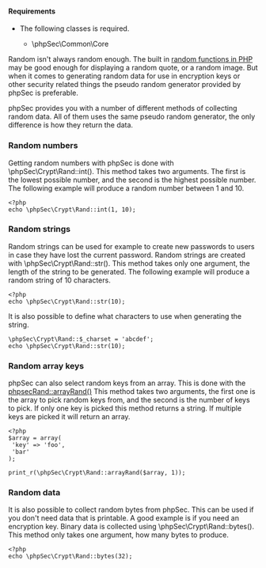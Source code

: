 #### Requirements ####
 * The following classes is required.

    * \phpSec\Common\Core

Random isn't always random enough. The built in [random functions in PHP](http://php.net/manual/en/function.mt-rand.php) may be good enough for displaying a random quote, or a random image. But when it comes to generating random data for use in encryption keys or other security related things the pseudo random generator provided by phpSec is preferable.

phpSec provides you with a number of different methods of collecting random data. All of them uses the same pseudo random generator, the only difference is how they return the data.

### Random numbers ###
Getting random numbers with phpSec is done with \phpSec\Crypt\Rand::int(). This method takes two arguments. The first is the lowest possible number, and the second is the highest possible number. The following example will produce a random number between 1 and 10.

    <?php
    echo \phpSec\Crypt\Rand::int(1, 10);


### Random strings ###
Random strings can be used for example to create new passwords to users in case they have lost the current password.
Random strings are created with \phpSec\Crypt\Rand::str(). This method takes only one argument, the length of the string to be generated. The following example will produce a random string of 10 characters.

    <?php
    echo \phpSec\Crypt\Rand::str(10);

It is also possible to define what characters to use when generating the string.

    \phpSec\Crypt\Rand::$_charset = 'abcdef';
    echo \phpSec\Crypt\Rand::str(10);


### Random array keys ###
phpSec can also select random keys from an array. This is done with the <a href="/api/phpsec/phpsec--phpsec.rand.php/function/phpsecRand%3A%3AarrayRand">phpsecRand::arrayRand()</a> This method takes two arguments, the first one is the array to pick random keys from, and the second is the number of keys to pick. If only one key is picked this method returns a string. If multiple keys are picked it will return an array.

    <?php
    $array = array(
     'key' => 'foo',
     'bar'
    );

    print_r(\phpSec\Crypt\Rand::arrayRand($array, 1));


### Random data ###
It is also possible to collect random bytes from phpSec. This can be used if you don't need data that is printable. A good example is if you need an encryption key. Binary data is collected using \phpSec\Crypt\Rand::bytes().
This method only takes one argument, how many bytes to produce.

    <?php
    echo \phpSec\Crypt\Rand::bytes(32);
